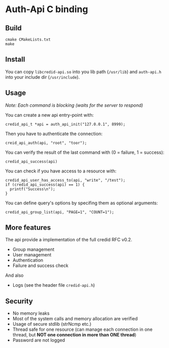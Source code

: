 # Auth-Api C binding

## Build

    cmake CMakeLists.txt
    make

## Install

You can copy `libcredid-api.so` into you lib path (`/usr/lib`) and `auth-api.h` into your include dir (`/usr/include`).

## Usage

*Note: Each command is blocking (waits for the server to respond)*

You can create a new api entry-point with:

    credid_api_t *api = auth_api_init("127.0.0.1", 8999);

Then you have to authenticate the connection:

    creid_api_auth(api, "root", "toor");

You can verify the result of the last command with (0 = failure, 1 = success):

    credid_api_success(api)

You can check if you have access to a resource with:

    credid_api_user_has_access_to(api, "write", "/test");
    if (credid_api_success(api) == 1) {
      printf("Success\n");
    }

You can define query's options by specifing them as optional arguments:

    credid_api_group_list(api, "PAGE=1", "COUNT=1");

## More features

The api provide a implementation of the full credid RFC v0.2.

* Group management
* User management
* Authentication
* Failure and success check

And also

* Logs (see the header file `credid-api.h`)

## Security

* No memory leaks
* Most of the system calls and memory allocation are verified
* Usage of secure stdlib (strNcmp etc.)
* Thread safe for one resource (can manage each connection in one thread, but **NOT one connection in more than ONE thread**)
* Password are not logged
